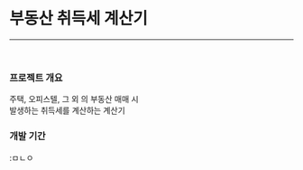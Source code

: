 <h1>부동산 취득세 계산기</h1>
<hr>
<br>
<h3>프로젝트 개요</h3>
주택, 오피스텔, 그 외 의 부동산 매매 시
<br>
발생하는 취득세를 계산하는 계산기

<h3>개발 기간</h3> :ㅁㄴㅇ

